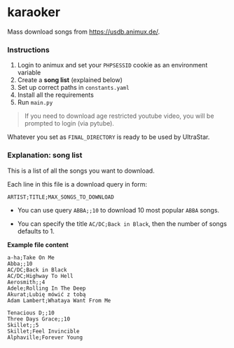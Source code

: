# karaoker

Mass download songs from https://usdb.animux.de/.

### Instructions

1. Login to animux and set your `PHPSESSID` cookie as an environment variable
2. Create a **song list** (explained below)
3. Set up correct paths in `constants.yaml`
4. Install all the requirements
5. Run `main.py`

> If you need to download age restricted youtube video, you will be prompted to login (via pytube).

Whatever you set as `FINAL_DIRECTORY` is ready to be used by UltraStar.

### Explanation: song list

This is a list of all the songs you want to download.

Each line in this file is a download query in form:

```
ARTIST;TITLE;MAX_SONGS_TO_DOWNLOAD
```

* You can use query `ABBA;;10` to download 10 most popular `ABBA` songs.

* You can specify the title `AC/DC;Back in Black`, then the number of songs defaults to 1.

**Example file content**

```
a-ha;Take On Me
Abba;;10
AC/DC;Back in Black
AC/DC;Highway To Hell
Aerosmith;;4
Adele;Rolling In The Deep
Akurat;Lubię mówić z tobą
Adam Lambert;Whataya Want From Me

Tenacious D;;10
Three Days Grace;;10
Skillet;;5
Skillet;Feel Invincible
Alphaville;Forever Young
```



